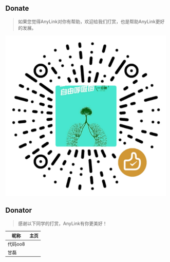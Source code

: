 ## Donate

> 如果您觉得AnyLink对你有帮助，欢迎给我们打赏，也是帮助AnyLink更好的发展。

<p>
    <img src="screenshot/wxpay2.png" width="500" />
</p>

## Donator

> 感谢以下同学的打赏，AnyLink有你更美好！

| 昵称      | 主页     |
| -------- | -------- |
|代码oo8   |          |
|甘磊      |          |


